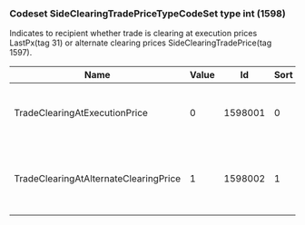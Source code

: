 ### Codeset SideClearingTradePriceTypeCodeSet type int (1598)

Indicates to recipient whether trade is clearing at execution prices LastPx(tag 31) or alternate clearing prices SideClearingTradePrice(tag 1597).

| Name                                  | Value | Id      | Sort | Synopsis                                   |
|---------------------------------------|-------|---------|------|--------------------------------------------|
| TradeClearingAtExecutionPrice         | 0     | 1598001 | 0    | Trade Clearing at Execution Price          |
| TradeClearingAtAlternateClearingPrice | 1     | 1598002 | 1    | Trade Clearing at Alternate Clearing Price |

